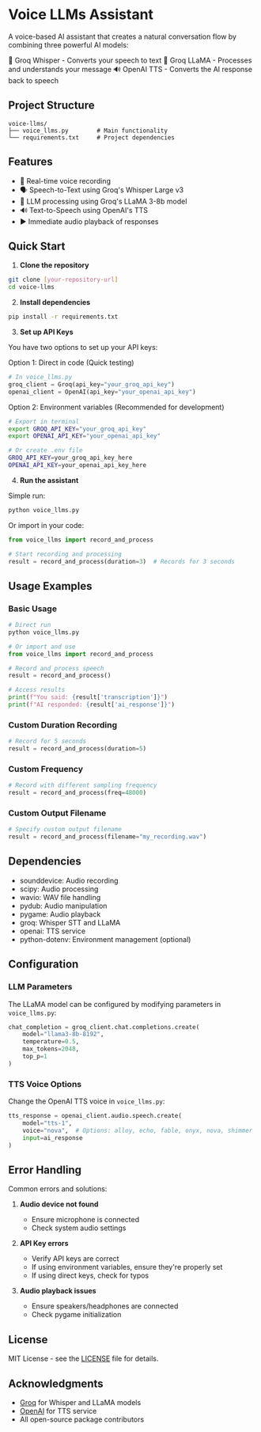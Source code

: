 # Voice LLMs Assistant

A voice-based AI assistant that creates a natural conversation flow by combining three powerful AI models:

🎤 Groq Whisper - Converts your speech to text
🧠 Groq LLaMA - Processes and understands your message
🔊 OpenAI TTS - Converts the AI response back to speech

## Project Structure
```
voice-llms/
├── voice_llms.py        # Main functionality
└── requirements.txt     # Project dependencies
```

## Features

- 🎤 Real-time voice recording
- 🗣️ Speech-to-Text using Groq's Whisper Large v3
- 🤖 LLM processing using Groq's LLaMA 3-8b model
- 🔊 Text-to-Speech using OpenAI's TTS
- ▶️ Immediate audio playback of responses

## Quick Start

1. **Clone the repository**
```bash
git clone [your-repository-url]
cd voice-llms
```

2. **Install dependencies**
```bash
pip install -r requirements.txt
```

3. **Set up API Keys**

You have two options to set up your API keys:

Option 1: Direct in code (Quick testing)
```python
# In voice_llms.py
groq_client = Groq(api_key="your_groq_api_key")
openai_client = OpenAI(api_key="your_openai_api_key")
```

Option 2: Environment variables (Recommended for development)
```bash
# Export in terminal
export GROQ_API_KEY="your_groq_api_key"
export OPENAI_API_KEY="your_openai_api_key"

# Or create .env file
GROQ_API_KEY=your_groq_api_key_here
OPENAI_API_KEY=your_openai_api_key_here
```

4. **Run the assistant**

Simple run:
```bash
python voice_llms.py
```

Or import in your code:
```python
from voice_llms import record_and_process

# Start recording and processing
result = record_and_process(duration=3)  # Records for 3 seconds
```

## Usage Examples

### Basic Usage
```python
# Direct run
python voice_llms.py

# Or import and use
from voice_llms import record_and_process

# Record and process speech
result = record_and_process()

# Access results
print(f"You said: {result['transcription']}")
print(f"AI responded: {result['ai_response']}")
```

### Custom Duration Recording
```python
# Record for 5 seconds
result = record_and_process(duration=5)
```

### Custom Frequency
```python
# Record with different sampling frequency
result = record_and_process(freq=48000)
```

### Custom Output Filename
```python
# Specify custom output filename
result = record_and_process(filename="my_recording.wav")
```

## Dependencies

- sounddevice: Audio recording
- scipy: Audio processing
- wavio: WAV file handling
- pydub: Audio manipulation
- pygame: Audio playback
- groq: Whisper STT and LLaMA
- openai: TTS service
- python-dotenv: Environment management (optional)

## Configuration

### LLM Parameters
The LLaMA model can be configured by modifying parameters in `voice_llms.py`:
```python
chat_completion = groq_client.chat.completions.create(
    model="llama3-8b-8192",
    temperature=0.5,
    max_tokens=2048,
    top_p=1
)
```

### TTS Voice Options
Change the OpenAI TTS voice in `voice_llms.py`:
```python
tts_response = openai_client.audio.speech.create(
    model="tts-1",
    voice="nova",  # Options: alloy, echo, fable, onyx, nova, shimmer
    input=ai_response
)
```

## Error Handling

Common errors and solutions:

1. **Audio device not found**
   - Ensure microphone is connected
   - Check system audio settings

2. **API Key errors**
   - Verify API keys are correct
   - If using environment variables, ensure they're properly set
   - If using direct keys, check for typos

3. **Audio playback issues**
   - Ensure speakers/headphones are connected
   - Check pygame initialization

## License

MIT License - see the [LICENSE](LICENSE) file for details.

## Acknowledgments

- [Groq](https://groq.com/) for Whisper and LLaMA models
- [OpenAI](https://openai.com/) for TTS service
- All open-source package contributors